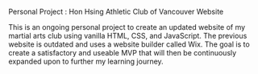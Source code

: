 Personal Project : Hon Hsing Athletic Club of Vancouver Website

This is an ongoing personal project to create an updated website of my martial arts club using vanilla HTML, CSS, and JavaScript.
The previous website is outdated and uses a website builder called Wix.
The goal is to create a satisfactory and useable MVP that will then be continuously expanded upon to further my learning journey.
